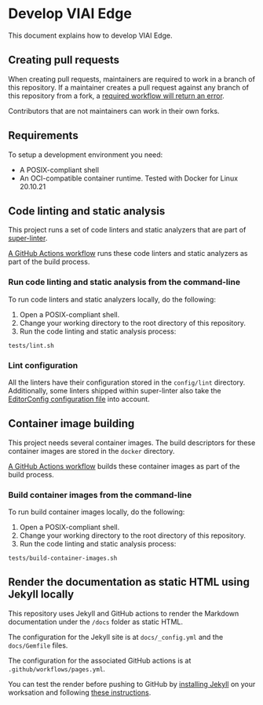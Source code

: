# Develop VIAI Edge

This document explains how to develop VIAI Edge.

## Creating pull requests

When creating pull requests, maintainers are required to work in a branch of
this repository. If a maintainer creates a pull request against any branch of
this repository from a fork, a
[required workflow will return an error](../.github/workflows/check-pr-origin.yaml).

Contributors that are not maintainers can work in their own forks.

## Requirements

To setup a development environment you need:

- A POSIX-compliant shell
- An OCI-compatible container runtime. Tested with Docker for Linux 20.10.21

## Code linting and static analysis

This project runs a set of code linters and static analyzers that are part of
[super-linter](https://github.com/github/super-linter).

[A GitHub Actions workflow](../.github/workflows/lint.yml) runs these code
linters and static analyzers as part of the build process.

### Run code linting and static analysis from the command-line

To run code linters and static analyzers locally, do the following:

1. Open a POSIX-compliant shell.
2. Change your working directory to the root directory of this repository.
3. Run the code linting and static analysis process:

```shell
tests/lint.sh
```

### Lint configuration

All the linters have their configuration stored in the `config/lint` directory.
Additionally, some linters shipped within super-linter also take the
[EditorConfig configuration file](../.editorconfig)
into account.

## Container image building

This project needs several container images. The build descriptors for these
container images are stored in the `docker` directory.

[A GitHub Actions workflow](../.github/workflows/build-container-images.yml)
builds these container images as part of the build process.

### Build container images from the command-line

To run build container images locally, do the following:

1. Open a POSIX-compliant shell.
2. Change your working directory to the root directory of this repository.
3. Run the code linting and static analysis process:

```shell
tests/build-container-images.sh
```

## Render the documentation as static HTML using Jekyll locally

This repository uses Jekyll and GitHub actions to render the Markdown documentation
under the `/docs` folder as static HTML.

The configuration for the Jekyll site is at `docs/_config.yml` and the `docs/Gemfile` files.

The configuration for the associated GitHub actions is at `.github/workflows/pages.yml`.

You can test the render before pushing to GitHub by [installing Jekyll](https://jekyllrb.com/docs/installation/) on your
worksation and following [these instructions](https://docs.github.com/en/pages/setting-up-a-github-pages-site-with-jekyll/testing-your-github-pages-site-locally-with-jekyll#building-your-site-locally).
